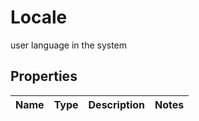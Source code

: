 

# Locale

user language in the system

## Properties

| Name | Type | Description | Notes |
|------------ | ------------- | ------------- | -------------|




